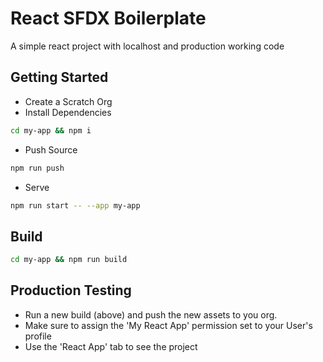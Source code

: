 # React SFDX Boilerplate
A simple react project with localhost and production working code

## Getting Started
- Create a Scratch Org
- Install Dependencies
```bash
cd my-app && npm i
```
- Push Source
```bash
npm run push
```
- Serve
```bash
npm run start -- --app my-app
```

## Build
```bash
cd my-app && npm run build
```

## Production Testing
- Run a new build (above) and push the new assets to you org.
- Make sure to assign the 'My React App' permission set to your User's profile
- Use the 'React App' tab to see the project